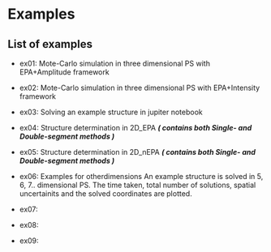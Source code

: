 
# Examples

## List of examples

- ex01:  Mote-Carlo simulation in three dimensional PS with EPA+Amplitude framework
  
- ex02:  Mote-Carlo simulation in three dimensional PS with EPA+Intensity framework
  
- ex03:  Solving an example structure in jupiter notebook
  
- ex04:  Structure determination in 2D_EPA  **_( contains both Single- and Double-segment methods )_**
  
- ex05:  Structure determination in 2D_nEPA  **_( contains both Single- and Double-segment methods )_**
  
- ex06:  Examples for otherdimensions
			  An example structure is solved in 5, 6, 7.. dimensional PS. The time taken, total number of solutions, spatial uncertainits and the solved coordinates are plotted. 
  
- ex07: 
  
- ex08:
  
- ex09:




